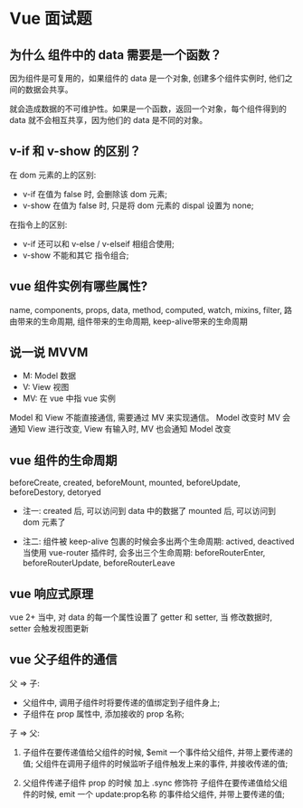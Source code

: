 # Vue 面试题

## 为什么 组件中的 data 需要是一个函数？

因为组件是可复用的，如果组件的 data 是一个对象, 创建多个组件实例时, 他们之间的数据会共享。

就会造成数据的不可维护性。如果是一个函数，返回一个对象，每个组件得到的 data 就不会相互共享，因为他们的 data 是不同的对象。

## v-if 和 v-show 的区别？

在 dom 元素的上的区别:

* v-if 在值为 false 时, 会删除该 dom 元素;
* v-show 在值为 false 时, 只是将 dom 元素的 dispal 设置为 none;


在指令上的区别:
* v-if 还可以和 v-else / v-elseif 相组合使用;
* v-show 不能和其它 指令组合;

## vue 组件实例有哪些属性?

name, components, props, data, method, computed, watch, mixins, filter, 
路由带来的生命周期, 组件带来的生命周期, keep-alive带来的生命周期

## 说一说 MVVM

* M: Model 数据
* V: View 视图
* MV: 在 vue 中指 vue 实例

Model 和 View 不能直接通信, 需要通过 MV 来实现通信。
Model 改变时 MV 会通知 View 进行改变, View 有输入时, MV 也会通知 Model 改变


## vue 组件的生命周期

beforeCreate, created, beforeMount, mounted, beforeUpdate, beforeDestory, detoryed

* 注一: 
created 后, 可以访问到 data 中的数据了
mounted 后, 可以访问到 dom 元素了

* 注二: 
组件被 keep-alive 包裹的时候会多出两个生命周期: actived, deactived
当使用 vue-router 插件时, 会多出三个生命周期: beforeRouterEnter, beforeRouterUpdate, beforeRouterLeave


## vue 响应式原理

vue 2+ 当中, 
对 data 的每一个属性设置了 getter 和 setter,
当 修改数据时, setter 会触发视图更新


## vue 父子组件的通信

父 => 子:
* 父组件中, 调用子组件时将要传递的值绑定到子组件身上;
* 子组件在 prop 属性中, 添加接收的 prop 名称;

子 => 父:

1. 子组件在要传递值给父组件的时候, $emit 一个事件给父组件, 并带上要传递的值;
父组件在调用子组件的时候监听子组件触发上来的事件, 并接收传递的值;

2. 父组件传递子组件 prop 的时候 加上 .sync 修饰符
子组件在要传递值给父组件的时候, emit 一个 update:prop名称 的事件给父组件, 并带上要传递的值;

